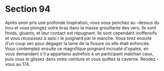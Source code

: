 # Section 94

Après avoir pris une profonde inspiration, vous vous penchez au -dessus du trou et vous
plongez votre bras dans la masse grouillante des vers. Ils sont froids, gluants, et leur
contact est répugnant. Ils sont cependant inoffensifs et vous réussissez à saisi r le poignard
par le manche. Vous tirez ensuite d'un coup sec pour dégager la lame de la fissure où elle
était enfoncée. Vous contemplez ensuite ce magnifique poignard incrusté d'opales, en
vous demandant s'il a appartenu autrefois à un participant malchan ceux, puis vous le
glissez dans votre ceinture et vous quittez la caverne. Rendez -vous au 174.